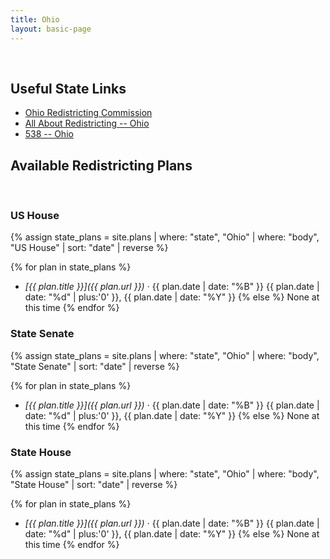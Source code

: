 ```yaml
---
title: Ohio
layout: basic-page
---
```


<br>

Useful State Links
---
- [Ohio Redistricting Commission](https://www.redistricting.ohio.gov/)
- [All About Redistricting -- Ohio](https://redistricting.lls.edu/state/ohio/?cycle=2020&level=Congress&startdate=)
- [538 -- Ohio](https://projects.fivethirtyeight.com/redistricting-2022-maps/ohio/)

Available Redistricting Plans
---

<br>

### US House

{% assign state_plans = site.plans | where: "state", "Ohio" | where: "body", "US House" | sort: "date" | reverse %}

{% for plan in state_plans %}
- *[{{ plan.title }}]({{ plan.url }})* · {{ plan.date | date: "%B" }} {{ plan.date | date: "%d" | plus:'0' }}, {{ plan.date | date: "%Y" }}
{% else %}
None at this time
{% endfor %}

### State Senate

{% assign state_plans = site.plans | where: "state", "Ohio" | where: "body", "State Senate" | sort: "date" | reverse %}

{% for plan in state_plans %}
- *[{{ plan.title }}]({{ plan.url }})* · {{ plan.date | date: "%B" }} {{ plan.date | date: "%d" | plus:'0' }}, {{ plan.date | date: "%Y" }}
{% else %}
None at this time
{% endfor %}


### State House

{% assign state_plans = site.plans | where: "state", "Ohio" | where: "body", "State House" | sort: "date" | reverse %}

{% for plan in state_plans %}
- *[{{ plan.title }}]({{ plan.url }})* · {{ plan.date | date: "%B" }} {{ plan.date | date: "%d" | plus:'0' }}, {{ plan.date | date: "%Y" }}
{% else %}
None at this time
{% endfor %}
